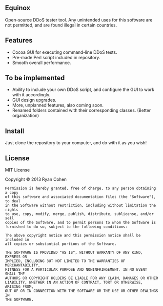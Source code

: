 Equinox
---

Open-source DDoS tester tool.
Any unintended uses for this software are not permitted, and are found illegal in certain countries.

Features
---
* Cocoa GUI for executing command-line DDoS tests.
* Pre-made  Perl script included in repository.
* Smooth overall performance.

To be implemented
---
* Ability to include your own DDoS script, and configure the GUI to work with it accordingly.
* GUI design upgrades.
* More, unplanned features, also coming soon.
* Renamed folders contained with their corresponding classes. (Better organization)

Install
---
Just clone the repository to your computer, and do with it as you wish!

License
---
MIT License

Copyright © 2013 Ryan Cohen

    Permission is hereby granted, free of charge, to any person obtaining a copy
    of this software and associated documentation files (the "Software"), to deal
    in the Software without restriction, including without limitation the rights
    to use, copy, modify, merge, publish, distribute, sublicense, and/or sell
    copies of the Software, and to permit persons to whom the Software is
    furnished to do so, subject to the following conditions:

    The above copyright notice and this permission notice shall be included in
    all copies or substantial portions of the Software.
    
    THE SOFTWARE IS PROVIDED "AS IS", WITHOUT WARRANTY OF ANY KIND, EXPRESS OR
    IMPLIED, INCLUDING BUT NOT LIMITED TO THE WARRANTIES OF MERCHANTABILITY,
    FITNESS FOR A PARTICULAR PURPOSE AND NONINFRINGEMENT. IN NO EVENT SHALL THE
    AUTHORS OR COPYRIGHT HOLDERS BE LIABLE FOR ANY CLAIM, DAMAGES OR OTHER
    LIABILITY, WHETHER IN AN ACTION OF CONTRACT, TORT OR OTHERWISE, ARISING FROM,
    OUT OF OR IN CONNECTION WITH THE SOFTWARE OR THE USE OR OTHER DEALINGS IN
    THE SOFTWARE.
